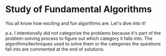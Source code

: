 # Study of Fundamental Algorithms

You all know how exciting and fun algorithms are. Let's dive into it! <br/>

p.s. I intentionally did not categorize the problems because it's part of the problem-solving process to figure out which category it falls into. The algorithms/techniques used to solve them or the categories the questions fall into are commented at the end of solutions.  